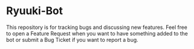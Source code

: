 # Ryuuki-Bot

This repository is for tracking bugs and discussing new features.
Feel free to open a Feature Request when you want to have something added to the bot or submit a Bug Ticket if you want to report a bug.
